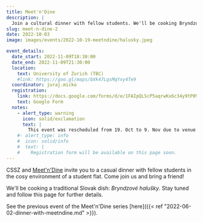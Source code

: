 ```yaml
---
title: Meet'n'Dine
description: |
  Join a cultural dinner with fellow students. We'll be cooking Bryndzové halušky, a traditional Slovak dish.
slug: meet-n-dine-2
date: 2022-10-03
image: images/events/2022-10-19-meetndine/halusky.jpeg

event_details:
  date_start: 2022-11-09T18:30:00
  date_end: 2022-11-09T21:30:00
  location:
    text: University of Zurich (TBC)
    #link: https://goo.gl/maps/bXk47LqsMqYxy4Te9
  coordinator: juraj.micko
  registration:
    link: https://docs.google.com/forms/d/e/1FAIpQLScP5aqrwKx6c34y9tP0VJBQgIjDAdIT74I0kQuOxjeWvpu-kg/viewform
    text: Google Form
  notes:
    - alert_type: warning
      icon: solid/exclamation
      text: |
        This event was rescheduled from 19. Oct to 9. Nov due to venue availability.
    #- alert_type: info
    #  icon: solid/info
    #  text: |
    #    Registration form will be available on this page soon.
---
```


CSSZ and [Meet'n'Dine](https://www.notion.so/jjurm/Meet-n-Dine-c0d588aaa93046fe9724599c9ee62976) invite you to a casual dinner with fellow students in the cosy environment of a student flat. Come join us and bring a friend!

We'll be cooking a traditional Slovak dish: _Bryndzové halušky_. Stay tuned and follow this page for further details.

See the previous event of the Meet'n'Dine series [here]({{< ref "2022-06-02-dinner-with-meetndine.md" >}}).
